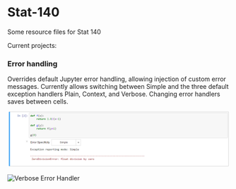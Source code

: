 # Stat-140
Some resource files for Stat 140

Current projects:
### Error handling
Overrides default Jupyter error handling, allowing injection of custom error messages. Currently allows switching between Simple and the three default exception handlers Plain, Context, and Verbose. Changing error handlers saves between cells.

![Simple Error Handler](/screenshots/error_handling.PNG "Description")

![Verbose Error Handler](/screenshots/error_handler_verbose.PNG?raw=true)
